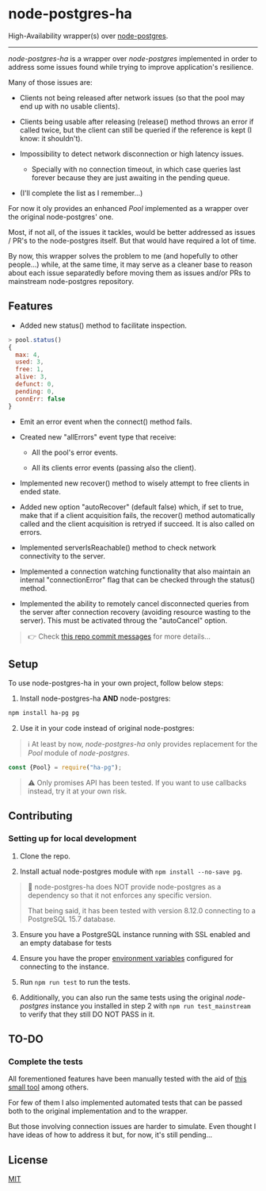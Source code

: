 node-postgres-ha
================

High-Availability wrapper(s) over
[node-postgres](https://github.com/brianc/node-postgres).

-------------------------

*node-postgres-ha* is a wrapper over *node-postgres* implemented in order to
address some issues found while trying to improve application's resilience.

Many of those issues are:

  * Clients not being released after network issues (so that the pool may end
    up with no usable clients).

  * Clients being usable after releasing (release() method throws an error if
    called twice, but the client can still be queried if the reference is kept
    (I know: it shouldn't).

  * Impossibility to detect network disconnection or high latency issues.
    - Specially with no connection timeout, in which case queries last forever
      because they are just awaiting in the pending queue.

  * (I'll complete the list as I remember...)


For now it oly provides an enhanced *Pool* implemented as a wrapper over the
original node-postgres' one.

Most, if not all, of the issues it tackles, would be better addressed as issues
/ PR's to the node-postgres itself. But that would have required a lot of time.

By now, this wrapper solves the problem to me (and hopefully to other
people...) while, at the same time, it may serve as a cleaner base to reason
about each issue separatedly before moving them as issues and/or PRs to
mainstream node-postgres repository.


## Features 

  * Added new status() method to facilitate inspection.

```javascript
> pool.status()
{
  max: 4,
  used: 3,
  free: 1,
  alive: 3,
  defunct: 0,
  pending: 0,
  connErr: false
}
```

  * Emit an error event when the connect() method fails.

  * Created new "allErrors" event type that receive:

    - All the pool's error events.

    - All its clients error events (passing also the client).
                   
  * Implemented new recover() method to wisely attempt to free clients in ended state.


  * Added new option "autoRecover" (default false) which, if set to true, make
    that if a client acquisition fails, the recover() method automatically
    called and the client acquisition is retryed if succeed. It is also called
    on errors.

     
  * Implemented serverIsReachable() method to check network connectivity to the
    server.

  * Implemented a connection watching functionality that also maintain an
    internal "connectionError" flag that can be checked through the status()
    method.

  * Implemented the ability to remotely cancel disconnected queries from the
    server after connection recovery (avoiding resource wasting to the server).
    This must be activated throug the "autoCancel" option.


> 👉 Check [this repo commit
> messages](https://github.com/bitifet/node-postgres-ha/commits/main/) for more
> details...


## Setup

To use node-postgres-ha in your own project, follow below steps:

1. Install node-postgres-ha **AND** node-postgres:

```sh
npm install ha-pg pg
```

2. Use it in your code instead of original node-postgres:

> ℹ️  At least by now, *node-postgres-ha* only provides replacement for the *Pool*
> module of *node-postgres*.

```javascript
const {Pool} = require("ha-pg");
```

> ⚠️  Only promises API has been tested. If you want to use callbacks instead, try
> it at your own risk.



## Contributing

### Setting up for local development

  1. Clone the repo.

  2. Install actual node-postgres module with `npm install --no-save pg`.


> 📌 node-postgres-ha does NOT provide node-postgres as a dependency so that it
> not enforces any specific version.
> 
> That being said, it has been tested with version 8.12.0 connecting to a
> PostgreSQL 15.7 database.


  3. Ensure you have a PostgreSQL instance running with SSL enabled and an
     empty database for tests

  4. Ensure you have the proper [environment
     variables](https://www.postgresql.org/docs/current/libpq-envars.html#LIBPQ-ENVARS)
     configured for connecting to the instance.

  5. Run `npm run test` to run the tests.

  6. Additionally, you can also run the same tests using the original
     *node-postgres* instance you installed in step 2 with `npm run
     test_mainstream` to verify that they still DO NOT PASS in it.



## TO-DO

### Complete the tests

All forementioned features have been manually tested with the aid of [this
small tool](https://www.npmjs.com/package/netjam) among others.

For few of them I also implemented automated tests that can be passed both to
the original implementation and to the wrapper.

But those involving connection issues are harder to simulate. Even thought I
have ideas of how to address it but, for now, it's still pending...



## License

  [MIT](LICENSE)

